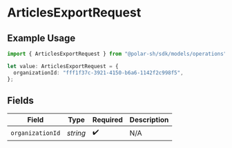 # ArticlesExportRequest

## Example Usage

```typescript
import { ArticlesExportRequest } from "@polar-sh/sdk/models/operations";

let value: ArticlesExportRequest = {
  organizationId: "fff1f37c-3921-4150-b6a6-1142f2c998f5",
};
```

## Fields

| Field              | Type               | Required           | Description        |
| ------------------ | ------------------ | ------------------ | ------------------ |
| `organizationId`   | *string*           | :heavy_check_mark: | N/A                |